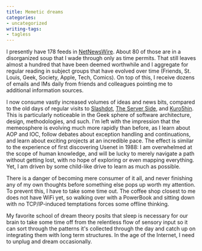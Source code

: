 ```yaml
---
title: Memetic dreams
categories:
- uncategorized
writing-tags:
- tagless
---
```


I presently have 178 feeds in [NetNewsWire][1].  About 80 of those are in a disorganized soup that I wade through only as time permits.  That still leaves almost a hundred that have been deemed worthwhile and I aggregate for regular reading in subject groups that have evolved over time (Friends, St. Louis, Geek, Society, Apple, Tech, Comics).  On top of this, I receive dozens of emails and IMs daily from friends and colleagues pointing me to additional information sources.

   [1]: http://ranchero.com/software/netnewswire/

I now consume vastly increased volumes of ideas and news bits, compared to the old days of regular visits to [Slashdot][2], [The Server
Side][3], and [Kuro5hin][4].  This is particularly noticeable in the Geek sphere of software architecture, design, methodologies, and such.  I'm left with the impression that the memeosphere is evolving much more rapidly than before, as I learn about AOP and IOC, follow debates about exception handling and continuations, and learn about exciting projects at an incredible pace.  The effect is similar to the experience of first discovering Usenet in 1988: I am overwhelmed at the scope of human knowledge, and will be lucky to merely navigate a path without getting lost, with no hope of exploring or even mapping everything.  Yet, I am driven by some child-like drive to learn as much as possible.

   [2]: http://www.slashdot.org/
   [3]: http://www.theserverside.com/
   [4]: http://www.kuro5hin.org/

There is a danger of becoming mere consumer of it all, and never finishing any of my own thoughts before something else pops up worth my attention.  To prevent this, I have to take some time out.  The coffee shop closest to me does not have WiFi yet, so walking over with a PowerBook and sitting down with no TCP/IP-induced temptations forces some offline thinking.

My favorite school of dream theory posits that sleep is necessary for our brain to take some time off from the relentless flow of sensory input so it can sort through the patterns it's collected through the day and catch up on integrating them with long term structures.  In the age of the Internet, I need to unplug and dream occasionally.
